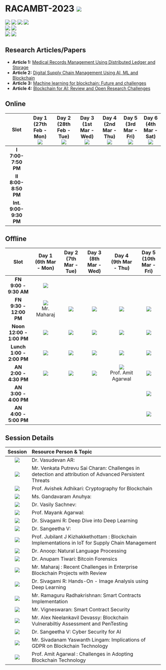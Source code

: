 # RACAMBT-2023 ![](https://img.shields.io/badge/-Live-darkgreen)
![](https://img.shields.io/badge/Focus-AI-blue) ![](https://img.shields.io/badge/Focus-ML-blue) ![](https://img.shields.io/badge/Focus-DL-blue) ![](https://img.shields.io/badge/Focus-Blockchain-blue) <br/>
![](https://img.shields.io/badge/Online_Start-27th_Feb-red) ![](https://img.shields.io/badge/Online_End-4th_Mar-red) <br/>
![](https://img.shields.io/badge/Offline_Start-6th_Mar-orange) ![](https://img.shields.io/badge/Offline_End-10th_Mar-orange) <br/>

## Research Articles/Papers

- **Article 1:** [Medical Records Management Using Distributed Ledger and Storage](Articles/AVV_2021_Medical_Records_Management_Using_Distributed_Ledger_and_Storage.pdf)
- **Article 2:** [Digital Supply Chain Management Using AI, ML and Blockchain](Articles/2022_Digital_Supply_Chain_Management_Using_AI_ML_and_Blockchain.pdf)
- **Article 3:** [Machine learning for blockchain: Future and challenges](Articles/2021_Machine_learning_in_for_blockchain_Future_and_challenges.pdf)
- **Article 4:** [Blockchain for AI: Review and Open Research Challenges](Articles/2019_Blockchain_for_AI_Review_and_Open_Research_Challenges.pdf)

## Online 

| Slot | Day 1 <br> (27th Feb - Mon) <br> ![](https://img.shields.io/badge/-Session_1-blue) | Day 2 <br> (28th Feb - Tue) <br> ![](https://img.shields.io/badge/-Session_2-blue) | Day 3 <br> (1st Mar - Wed) <br> ![](https://img.shields.io/badge/-Session_3-blue) | Day 4 <br> (2nd Mar - Thu) <br> ![](https://img.shields.io/badge/-Session_4-blue) | Day 5 <br> (3rd Mar - Fri) <br> ![](https://img.shields.io/badge/-Session_5-blue) | Day 6 <br> (4th Mar - Sat) <br> ![](https://img.shields.io/badge/-Session_6-blue) |
|:----:|:-----:|:-----:|:-----:|:-----:|:-----:|:-----:|
| **I** <br>  **7:00-7:50 PM** | |   |   |   |   |  | | 
| **II** <br> **8:00-8:50 PM** |  | |  |  |  |  |  |
| **Int.** <br> **9:00-9:30 PM** |  |  | |  |  |  | |

## Offline 

| Slot | Day 1 <br> (6th Mar - Mon)  | Day 2 <br> (7th Mar - Tue) | Day 3 <br> (8th Mar - Wed) | Day 4 <br> (9th Mar - Thu) | Day 5 <br> (10th Mar - Fri) | 
|:----:|:------:|:-----:|:-----:|:-----:|:-----:|
| **FN** <br>  **9:00 - 9:30 AM** | ![](https://img.shields.io/badge/-Inauguration-darkgreen) <br>  | | | | | 
| **FN** <br> **9:30 - 12:00 PM**  | ![](https://img.shields.io/badge/-Session_7-blue) <br> Mr. Maharaj  |  ![](https://img.shields.io/badge/-Session_9-blue) <br> |  ![](https://img.shields.io/badge/-Session_11-blue) <br>  | ![](https://img.shields.io/badge/-Session_13-blue) <br>  | ![](https://img.shields.io/badge/-Project_Charter-darkgreen) <br> |
| **Noon** <br> **12:00 - 1:00 PM**  | [![](https://img.shields.io/badge/-Article_1_Discussion-purple)](Articles/AVV_2021_Medical_Records_Management_Using_Distributed_Ledger_and_Storage.pdf) <br>   | [![](https://img.shields.io/badge/-Article_2_Discussion-purple)](Articles/2022_Digital_Supply_Chain_Management_Using_AI_ML_and_Blockchain.pdf) <br>  | [![](https://img.shields.io/badge/-Article_3_Discussion-purple)](Articles/2021_Machine_learning_in_for_blockchain_Future_and_challenges.pdf) <br> | [![](https://img.shields.io/badge/-Article_4_Discussion-purple)](Articles/2019_Blockchain_for_AI_Review_and_Open_Research_Challenges.pdf) <br> |  ![](https://img.shields.io/badge/-Assessments-darkblue) <br>   |
| **Lunch** <br> **1:00 - 2:00 PM**   | ![](https://img.shields.io/badge/-Break-black) <br> | ![](https://img.shields.io/badge/-Break-black) <br> | ![](https://img.shields.io/badge/-Break-black) <br> | ![](https://img.shields.io/badge/-Break-black) <br> | ![](https://img.shields.io/badge/-Break-black) <br> |
| **AN** <br> **2:00 - 4:30 PM**  | ![](https://img.shields.io/badge/-Session_8-blue)  <br> | ![](https://img.shields.io/badge/-Session_10-blue) <br> | ![](https://img.shields.io/badge/-Session_12-blue) <br> | ![](https://img.shields.io/badge/-Session_14-blue) <br> Prof. Amit Agarwal | ![](https://img.shields.io/badge/-Reflection_Journal-darkblue) <br> |
| **AN** <br> **3:00 - 4:00 PM**   |  |  |  | | ![](https://img.shields.io/badge/-Feedback-darkblue) <br>  |
| **AN** <br> **4:00 - 5:00 PM** |  |  | | | ![](https://img.shields.io/badge/-Valedictory-darkgreen) <br>    | 


## Session Details 

 | Session | Resource Person & Topic |
 |:-------:|:-----------------------|
 | ![](https://img.shields.io/badge/-Session_1_I-blue) | Dr. Vasudevan AR:  |
 | ![](https://img.shields.io/badge/-Session_1_II-blue) | Mr. Venkata Putrevu Sai Charan: Challenges in detection and attribution of Advanced Persistent Threats |
 | ![](https://img.shields.io/badge/-Session_2_I-blue) | Prof. Avishek Adhikari: Cryptography for Blockchain  |
 | ![](https://img.shields.io/badge/-Session_2_II-blue) | Ms. Gandavaram Anuhya:  |
 | ![](https://img.shields.io/badge/-Session_3_I-blue) | Dr. Vasily Sachnev:  |
 | ![](https://img.shields.io/badge/-Session_3_II-blue) | Prof. Mayank Agarwal: |
 | ![](https://img.shields.io/badge/-Session_4_I-blue) | Dr. Sivagami R: Deep Dive into Deep Learning  |
 | ![](https://img.shields.io/badge/-Session_4_II-blue) | Dr. Sangeetha V:    |
 | ![](https://img.shields.io/badge/-Session_5-blue) | Prof. Jubilant J Kizhakkethottam : Blockchain Implementations in IoT for Supply Chain Management   |
 | ![](https://img.shields.io/badge/-Session_6_I-blue) | Dr. Anoop: Natural Language Processing |
 | ![](https://img.shields.io/badge/-Session_6_II-blue) | Dr. Anupam Tiwari: Bitcoin Forensics |
 | ![](https://img.shields.io/badge/-Session_7-blue) | Mr. Maharaj : Recent Challenges in Enterprise Blockchain Projects with Review  |
 | ![](https://img.shields.io/badge/-Session_8-blue) | Dr. Sivagami R: Hands-On - Image Analysis using Deep Learning |
 | ![](https://img.shields.io/badge/-Session_9-blue) | Mr. Ramaguru Radhakrishnan: Smart Contracts Implementation  |
 | ![](https://img.shields.io/badge/-Session_10-blue) | Mr. Vigneswaran: Smart Contract Security |
 | ![](https://img.shields.io/badge/-Session_11-blue) | Mr. Alex Neelankavil Devassy: Blockchain Vulnerabiltiy Assessment and PenTesting |
 | ![](https://img.shields.io/badge/-Session_12-blue) | Dr. Sangeetha V: Cyber Security for AI |
 | ![](https://img.shields.io/badge/-Session_13-blue) | Mr. Sivadanam Yaswanth Lingam: Implications of GDPR on Blockchain Technology |
 | ![](https://img.shields.io/badge/-Session_14-blue) | Prof. Amit Agarwal : Challenges in Adopting Blockchain Technology |
